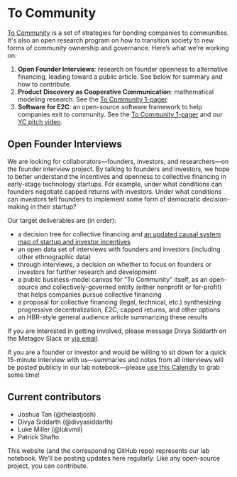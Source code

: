 # To Community

[To Community](https://to.community) is a set of strategies for bonding companies to communities. It's also an open research program on how to transition society to new forms of community ownership and governance. Here’s what we’re working on:

1. **Open Founder Interviews**: research on founder openness to alternative financing, leading toward a public article. See below for summary and how to contribute. <!-- [Summary + how to contribute!]() -->
2. **Product Discovery as Cooperative Communication**: mathematical modeling research. See the [To Community 1-pager](https://docs.google.com/document/d/1qwcdIuacdUHd_bQTCdA8V3_3w6-0Aj_AIIo8oSOnNPI).
3. **Software for E2C**: an open-source software framework to help companies exit to community. See the [To Community 1-pager](https://docs.google.com/document/d/1qwcdIuacdUHd_bQTCdA8V3_3w6-0Aj_AIIo8oSOnNPI) and our [YC pitch video](https://www.youtube.com/watch?v=Xt5fWkI7Gj4).

## Open Founder Interviews
We are looking for collaborators—founders, investors, and researchers—on the founder interview project. By talking to founders and investors, we hope to better understand the incentives and openness to collective financing in early-stage technology startups. For example, under what conditions can founders negotiate capped returns with investors. Under what conditions can investors tell founders to implement some form of democratic decision-making in their startup?

Our target deliverables are (in order):

- a decision tree for collective financing and [an updated causal system map of startup and investor incentives](https://kumu.io/thelastjosh/to-community#default-map)
- an open data set of interviews with founders and investors (including other ethnographic data)
- through interviews, a decision on whether to focus on founders or investors for further research and development
- a public business-model canvas for "To Community" itself, as an open-source and collectively-governed entity (either nonprofit or for-profit) that helps companies pursue collective financing
- a proposal for collective financing (legal, technical, etc.) synthesizing progressive decentralization, E2C, capped returns, and other options
- an HBR-style general audience article summarizing these results

If you are interested in getting involved, please message Divya Siddarth on the Metagov Slack or [via email](divya@cip.org).

If you are a founder or investor and would be willing to sit down for a quick 15-minute interview with us—summaries and notes from all interviews will be posted publicly in our lab notebook—please [use this Calendly](https://calendly.com/josh-tan/to-community-interviews) to grab some time!

## Current contributors
- Joshua Tan (@thelastjosh)
- Divya Siddarth (@divyasiddarth)
- Luke Miller (@lukvmil)
- Patrick Shafto

This website (and the corresponding GitHub repo) represents our lab notebook. We’ll be posting updates here regularly. Like any open-source project, you can contribute.
